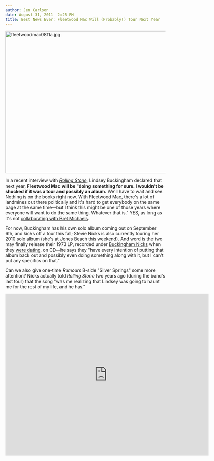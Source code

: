 ```yaml
---
author: Jen Carlson
date: August 31, 2011  2:25 PM
title: Best News Ever: Fleetwood Mac Will (Probably!) Tour Next Year
---
```


<p><span class="mt-enclosure mt-enclosure-image" style="display: inline;"> <img alt="fleetwoodmac0811a.jpg" src="https://web.archive.org/web/20130414040502im_/http://gothamist.com/attachments/arts_jen/fleetwoodmac0811a.jpg" width="640" height="448" class="image-none"> </span></p>

<p>In a recent interview with <a href="https://web.archive.org/web/20130414040502/http://www.rollingstone.com/music/news/lindsey-buckingham-fleetwood-mac-will-return-next-year-20110830"><em>Rolling Stone</em></a>, Lindsey Buckingham declared that next year, <strong>Fleetwood Mac will be &quot;doing something for sure. I wouldn&apos;t be shocked if it was a tour and possibly an album.</strong> We&apos;ll have to wait and see. Nothing is on the books right now. With Fleetwood Mac, there&apos;s a lot of landmines out there politically and it&apos;s hard to get everybody on the same page at the same time&#x2014;but I think this might be one of those years where everyone will want to do the same thing. Whatever that is.&quot; YES, as long as it&apos;s not <a href="https://web.archive.org/web/20130414040502/http://gothamist.com/2011/08/30/gothamist_editors_debate_should_bre.php">collaborating with Bret Michaels</a>.</p>

<p>For now, Buckingham has his own solo album coming out on September 6th, and kicks off a tour this fall; Stevie Nicks is also currently touring her 2010 solo album (she&apos;s at Jones Beach this weekend). And word is the two may finally release their 1973 LP, recorded under <a href="https://web.archive.org/web/20130414040502/http://en.wikipedia.org/wiki/Buckingham_Nicks">Buckingham Nicks</a> when they <a href="https://web.archive.org/web/20130414040502/http://www.mtv.com/news/articles/1609042/fleetwood-macs-stevie-nicks-talks-lindsey-buckingam.jhtml">were dating</a>, on CD&#x2014;he says they &quot;have every intention of putting that album back out and possibly even doing something along with it, but I can&apos;t put any specifics on that.&quot; </p>

<p>Can we also give one-time <em>Rumours</em> B-side &quot;Silver Springs&quot; some more attention? Nicks actually told <em>Rolling Stone</em> two years ago (during the band&apos;s last tour) that the song &quot;was me realizing that Lindsey was going to haunt me for the rest of my life, and he has.&quot;</p>

<p><iframe width="640" height="510" src="https://web.archive.org/web/20130414040502if_/http://www.youtube.com/embed/PnzuzFzpHNg" frameborder="0" allowfullscreen></iframe></p>
